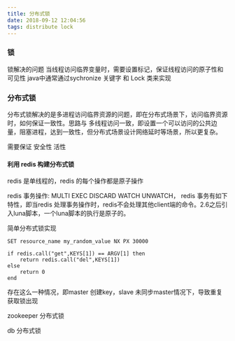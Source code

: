 ```yaml
---
title: 分布式锁
date: 2018-09-12 12:04:56
tags: distribute lock
---
```


### 锁
锁解决的问题
当线程访问临界变量时，需要设置标记，保证线程访问的原子性和可见性
java中通常通过sychronize 关键字 和 Lock 类来实现 


### 分布式锁
分布式锁解决的是多进程访问临界资源的问题，即在分布式场景下，访问临界资源时，如何保证一致性。思路与
多线程访问一致，即设置一个可以访问的公共边量，阻塞进程，达到一致性，但分布式场景设计网络延时等场景，所以更复杂。

需要保证
安全性
活性


#### 利用 redis 构建分布式锁

redis 是单线程的，redis 的每个操作都是原子操作

redis 事务操作: MULTI EXEC DISCARD WATCH UNWATCH，
redis 事务有如下特性，即当redis 处理事务操作时，redis不会处理其他client端的命令。2.6之后引入luna脚本，一个luna脚本的执行是原子的。

简单分布式锁实现
```
SET resource_name my_random_value NX PX 30000
```

```
if redis.call("get",KEYS[1]) == ARGV[1] then
    return redis.call("del",KEYS[1])
else
    return 0
end
```
存在这么一种情况，即master 创建key，slave 未同步master情况下，导致重复获取锁出现


zookeeper 分布式锁


db 分布式锁